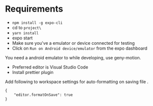 # Requirements

-   `npm install -g expo-cli`
-   cd to `project\`
-   `yarn install`
-   expo start
-   Make sure you've a emulator or device connected for testing
-   Click on `Run on Android device/emulator` from the expo dashboard

You need a android emulator to while developing, use geny-motion.

-   Preferred editor is Visual Studio Code
-   Install prettier plugin

Add following to workspace settings for auto-formatting on saving file
.

```
{
    "editor.formatOnSave": true
}
```


